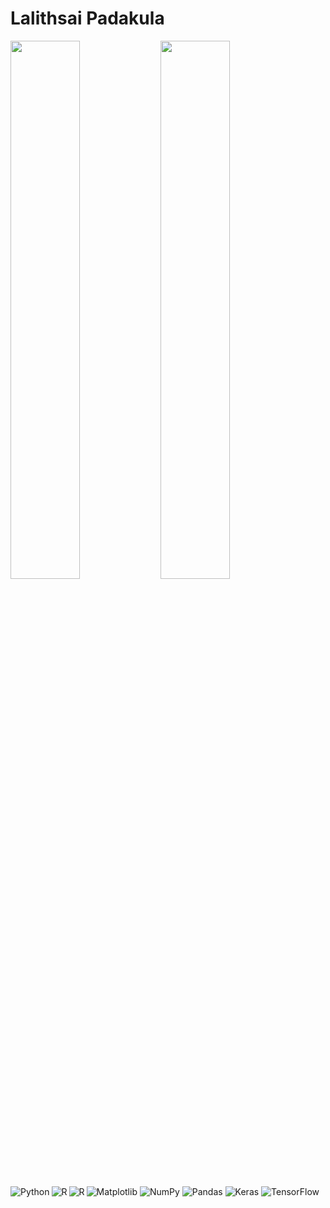 # Lalithsai Padakula

<img align = "left" width = "47%" src="https://github-readme-stats.vercel.app/api?username=Lalithsai21&show_icons=true&theme=radical" />

<img align = "left" width = "47%" src="https://github-readme-stats.vercel.app/api/top-langs/?username=Lalithsai21&layout=compact" />

<img align = "left"  alt = "Python" src="https://img.shields.io/badge/python-3670A0?style=for-the-badge&logo=python&logoColor=ffdd54"/>
<img align = "left" alt = "R" src="https://img.shields.io/badge/r-%23276DC3.svg?style=for-the-badge&logo=r&logoColor=white"/>
<img align = "left" alt = "R" src="https://img.shields.io/badge/r-%23276DC3.svg?style=for-the-badge&logo=r&logoColor=white"/>

![Matplotlib](https://img.shields.io/badge/Matplotlib-%23ffffff.svg?style=for-the-badge&logo=Matplotlib&logoColor=black)
![NumPy](https://img.shields.io/badge/numpy-%23013243.svg?style=for-the-badge&logo=numpy&logoColor=white)
![Pandas](https://img.shields.io/badge/pandas-%23150458.svg?style=for-the-badge&logo=pandas&logoColor=white)
![Keras](https://img.shields.io/badge/Keras-%23D00000.svg?style=for-the-badge&logo=Keras&logoColor=white)
![TensorFlow](https://img.shields.io/badge/TensorFlow-%23FF6F00.svg?style=for-the-badge&logo=TensorFlow&logoColor=white)

